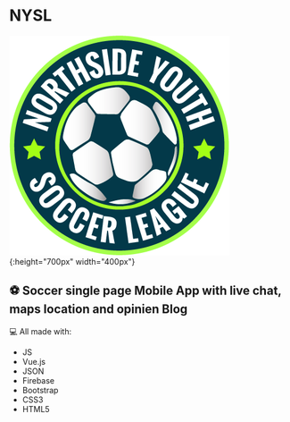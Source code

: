 # NYSL
![NYSL]( img/nysl_logo.png){:height="700px" width="400px"}

## :soccer: Soccer single page Mobile App with live chat, maps location and opinien Blog

:computer: All made with:

- JS
- Vue.js
- JSON
- Firebase
- Bootstrap
- CSS3
- HTML5



